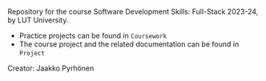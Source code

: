 Repository for the course Software Development Skills: Full-Stack 2023-24, by LUT University.
- Practice projects can be found in `Coursework`
- The course project and the related documentation can be found in `Project`

Creator: Jaakko Pyrhönen
